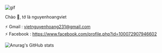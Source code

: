 ![gif](https://64.media.tumblr.com/0357b948fd16f535d8edd692d5272fa5/tumblr_owou9sF64q1vviqkjo1_540.gifv)

Chào 👋, tớ là nguyenhoangviet 

⚡ Gmail : vietnguyenhoang231@gmail.com                                                                                                                                             
⚡ Facebook : https://www.facebook.com/profile.php?id=100072907946602

![Anurag's GitHub stats](https://github-readme-stats.vercel.app/api?username=NguyenHoangViet&show_icons=true&theme=dracula)
